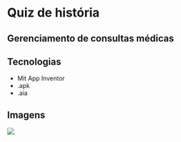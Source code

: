 # Quiz de história
## Gerenciamento de consultas médicas

## Tecnologias
- Mit App Inventor
- .apk
- .aia

## Imagens
<div aling="center">
<img src="![Image](https://github.com/user-attachments/assets/cb7afd33-582c-401f-9d6a-048786a2a7a2)" />
<div/>
<img src="" />

<img src="" />

<img src="" />

<img src="" />

<img src="" />

<img src="" />

<img src="" />

<img src="" />

<img src="" />

<img src="" />

<img src="" />
